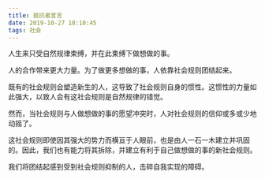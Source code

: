 ```yaml
---
title: 抵抗者宣言
date: 2019-10-27 18:10:45
tags: 社会
---
```

人生来只受自然规律束缚，并在此束缚下做想做的事。

人的合作带来更大力量。为了做更多想做的事，人依靠社会规则团结起来。

既有的社会规则会塑造新生的人，这导致了社会规则自身的惯性。这惯性的力量如此强大，以致人会有这社会规则是自然规律的错觉。

然而，当社会规则与人做想做的事的愿望冲突时，人对社会规则的信仰或多或少地动摇了。

这社会规则即使因其强大的势力而横亘于人眼前，也是由人一石一木建立并巩固的。因此，我们也有能力将其拆除，并建立有利于自己做想做的事的新社会规则。

我们将团结起感到受到社会规则抑制的人，击碎自我实现的障碍。